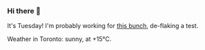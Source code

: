 ### Hi there :wave:

It's Tuesday! I'm probably working for [this bunch](https://github.com/kohofinancial), de-flaking a test.

Weather in Toronto: sunny, at +15°C.
